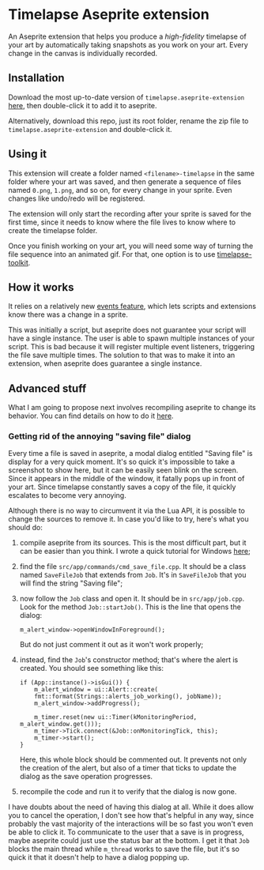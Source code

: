 
# Timelapse Aseprite extension

An Aseprite extension that helps you produce a *high-fidelity* timelapse of your art by automatically taking snapshots as you work on your art. Every change in the canvas is individually recorded.

## Installation

Download the most up-to-date version of `timelapse.aseprite-extension` [here](https://github.com/luciopaiva/aseprite-timelapse/releases), then double-click it to add it to aseprite.

Alternatively, download this repo, just its root folder, rename the zip file to `timelapse.aseprite-extension` and double-click it.

## Using it

This extension will create a folder named `<filename>-timelapse` in the same folder where your art was saved, and then generate a sequence of files named `0.png`, `1.png`, and so on, for every change in your sprite. Even changes like undo/redo will be registered.

The extension will only start the recording after your sprite is saved for the first time, since it needs to know where the file lives to know where to create the timelapse folder.

Once you finish working on your art, you will need some way of turning the file sequence into an animated gif. For that, one option is to use [timelapse-toolkit](https://github.com/luciopaiva/timelapse-toolkit).

## How it works

It relies on a relatively new [events feature](https://github.com/aseprite/api/blob/main/api/sprite.md#spriteevents), which lets scripts and extensions know there was a change in a sprite.

This was initially a script, but aseprite does not guarantee your script will have a single instance. The user is able to spawn multiple instances of your script. This is bad because it will register multiple event listeners, triggering the file save multiple times. The solution to that was to make it into an extension, when aseprite does guarantee a single instance.

## Advanced stuff

What I am going to propose next involves recompiling aseprite to change its behavior. You can find details on how to do it [here](https://gist.github.com/luciopaiva/6a1f870f932a5f54011cc869c4d558a8).

### Getting rid of the annoying "saving file" dialog

Every time a file is saved in aseprite, a modal dialog entitled "Saving file" is display for a very quick moment. It's so quick it's impossible to take a screenshot to show here, but it can be easily seen blink on the screen. Since it appears in the middle of the window, it fatally pops up in front of your art. Since timelapse constantly saves a copy of the file, it quickly escalates to become very annoying.

Although there is no way to circumvent it via the Lua API, it is possible to change the sources to remove it. In case you'd like to try, here's what you should do:

1. compile aseprite from its sources. This is the most difficult part, but it can be easier than you think. I wrote a quick tutorial for Windows [here](https://gist.github.com/luciopaiva/6a1f870f932a5f54011cc869c4d558a8);
2. find the file `src/app/commands/cmd_save_file.cpp`. It should be a class named `SaveFileJob` that extends from `Job`. It's in `SaveFileJob` that you will find the string "Saving file";
3. now follow the `Job` class and open it. It should be in `src/app/job.cpp`. Look for the method `Job::startJob()`. This is the line that opens the dialog:

       m_alert_window->openWindowInForeground();
   But do not just comment it out as it won't work properly;
4. instead, find the `Job`'s constructor method; that's where the alert is created. You should see something like this:

       if (App::instance()->isGui()) {
           m_alert_window = ui::Alert::create(
           fmt::format(Strings::alerts_job_working(), jobName));
           m_alert_window->addProgress();
    
           m_timer.reset(new ui::Timer(kMonitoringPeriod, m_alert_window.get()));
           m_timer->Tick.connect(&Job::onMonitoringTick, this);
           m_timer->start();
       }
   Here, this whole block should be commented out. It prevents not only the creation of the alert, but also of a timer that ticks to update the dialog as the save operation progresses.
5. recompile the code and run it to verify that the dialog is now gone.

I have doubts about the need of having this dialog at all. While it does allow you to cancel the operation, I don't see how that's helpful in any way, since probably the vast majority of the interactions will be so fast you won't even be able to click it. To communicate to the user that a save is in progress, maybe aseprite could just use the status bar at the bottom. I get it that `Job` blocks the main thread while `m_thread` works to save the file, but it's so quick it that it doesn't help to have a dialog popping up.
